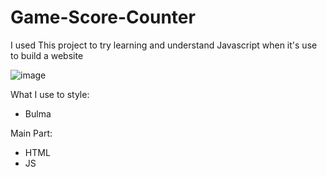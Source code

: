 # Game-Score-Counter

I used This project to try learning and understand Javascript when it's use to build a website  

![image](https://github.com/user-attachments/assets/2ab10ea9-7f4b-4766-9489-31079a7a5522)

What I use to style:
- Bulma

Main Part:
- HTML
- JS
